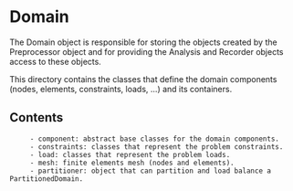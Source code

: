# Domain

The Domain object is responsible for storing the objects created by the Preprocessor object and for providing the Analysis and Recorder objects access to these objects.

This directory contains the classes that define the domain components (nodes, elements, constraints, loads, ...) and its containers. 

## Contents

         - component: abstract base classes for the domain components.
         - constraints: classes that represent the problem constraints.
		 - load: classes that represent the problem loads.
		 - mesh: finite elements mesh (nodes and elements).
         - partitioner: object that can partition and load balance a PartitionedDomain.
